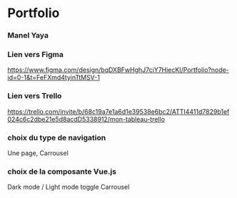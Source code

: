 # Portfolio

### Manel Yaya


### Lien vers Figma
https://www.figma.com/design/bqDXBFwHghJ7ciY7HiecKI/Portfolio?node-id=0-1&t=FeFXmd4tyinTtMSV-1


### Lien vers Trello
https://trello.com/invite/b/68c19a7e1a6d1e39538e6bc2/ATTI4411d7829b1ef024c6c2dbe21e5d8acdD5338912/mon-tableau-trello

### choix du type de navigation
Une page, Carrousel

### choix de la composante Vue.js
Dark mode / Light mode toggle
Carrousel
